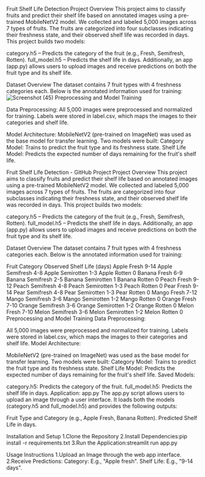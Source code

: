 Fruit Shelf Life Detection
Project Overview
This project aims to classify fruits and predict their shelf life based on annotated images using a pre-trained MobileNetV2 model. We collected and labeled 5,000 images across 7 types of fruits. The fruits are categorized into four subclasses indicating their freshness state, and their observed shelf life was recorded in days. This project builds two models:

category.h5 – Predicts the category of the fruit (e.g., Fresh, Semifresh, Rotten).
full_model.h5 – Predicts the shelf life in days.
Additionally, an app (app.py) allows users to upload images and receive predictions on both the fruit type and its shelf life.

Dataset Overview
The dataset contains 7 fruit types with 4 freshness categories each. Below is the annotated information used for training:
![Screenshot (45)](https://github.com/user-attachments/assets/7a230bec-c6dc-4e8b-bdd6-ffe26ac4a907)
Preprocessing and Model Training

Data Preprocessing:
All 5,000 images were preprocessed and normalized for training.
Labels were stored in label.csv, which maps the images to their categories and shelf life.

Model Architecture:
MobileNetV2 (pre-trained on ImageNet) was used as the base model for transfer learning.
Two models were built:
Category Model: Trains to predict the fruit type and its freshness state.
Shelf Life Model: Predicts the expected number of days remaining for the fruit's shelf life.


Fruit Shelf Life Detection - GitHub Project
Project Overview
This project aims to classify fruits and predict their shelf life based on annotated images using a pre-trained MobileNetV2 model. We collected and labeled 5,000 images across 7 types of fruits. The fruits are categorized into four subclasses indicating their freshness state, and their observed shelf life was recorded in days. This project builds two models:

category.h5 – Predicts the category of the fruit (e.g., Fresh, Semifresh, Rotten).
full_model.h5 – Predicts the shelf life in days.
Additionally, an app (app.py) allows users to upload images and receive predictions on both the fruit type and its shelf life.

Dataset Overview
The dataset contains 7 fruit types with 4 freshness categories each. Below is the annotated information used for training:

Fruit Category	Observed Shelf Life (days)
Apple Fresh	9-14
Apple Semifresh	4-8
Apple Semirotten	1-3
Apple Rotten	0
Banana Fresh	6-9
Banana Semifresh	2-5
Banana Semirotten	1
Banana Rotten	0
Peach Fresh	9-12
Peach Semifresh	4-8
Peach Semirotten	1-3
Peach Rotten	0
Pear Fresh	9-14
Pear Semifresh	4-8
Pear Semirotten	1-3
Pear Rotten	0
Mango Fresh	7-12
Mango Semifresh	3-6
Mango Semirotten	1-2
Mango Rotten	0
Orange Fresh	7-10
Orange Semifresh	3-6
Orange Semirotten	1-2
Orange Rotten	0
Melon Fresh	7-10
Melon Semifresh	3-6
Melon Semirotten	1-2
Melon Rotten	0
Preprocessing and Model Training
Data Preprocessing:

All 5,000 images were preprocessed and normalized for training.
Labels were stored in label.csv, which maps the images to their categories and shelf life.
Model Architecture:

MobileNetV2 (pre-trained on ImageNet) was used as the base model for transfer learning.
Two models were built:
Category Model: Trains to predict the fruit type and its freshness state.
Shelf Life Model: Predicts the expected number of days remaining for the fruit's shelf life.
Saved Models:

category.h5: Predicts the category of the fruit.
full_model.h5: Predicts the shelf life in days.
Application: app.py
The app.py script allows users to upload an image through a user interface. It loads both the models (category.h5 and full_model.h5) and provides the following outputs:

Fruit Type and Category (e.g., Apple Fresh, Banana Rotten).
Predicted Shelf Life in days.

Installation and Setup
1.Clone the Repository
2.Install Dependencies:pip install -r requirements.txt
3.Run the Application:streamlit run app.py

Usage Instructions
1.Upload an Image through the web app interface.
2.Receive Predictions:
Category: E.g., "Apple fresh".
Shelf Life: E.g., "9-14 days".
